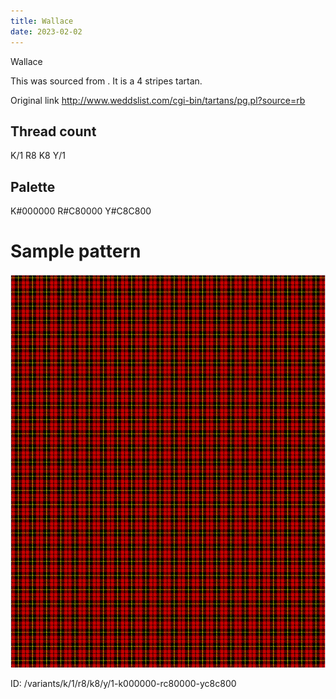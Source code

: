 ```yaml
---
title: Wallace
date: 2023-02-02
---
```

Wallace

This was sourced from <no value>.  It is a 4 stripes tartan.

Original link http://www.weddslist.com/cgi-bin/tartans/pg.pl?source=rb

## Thread count
K/1 R8 K8 Y/1

## Palette
K#000000 R#C80000 Y#C8C800

# Sample pattern

![Tartan detail](tartan.png "K/1 R8 K8 Y/1 tartan")

ID: /variants/k/1/r8/k8/y/1-k000000-rc80000-yc8c800